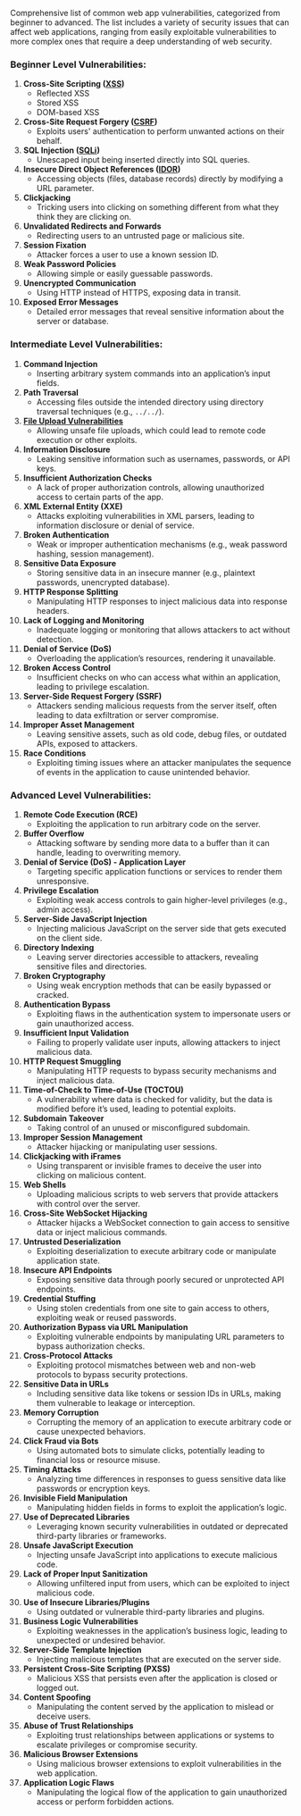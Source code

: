 Comprehensive list of common web app vulnerabilities, categorized from beginner to advanced. The list includes a variety of security issues that can affect web applications, ranging from easily exploitable vulnerabilities to more complex ones that require a deep understanding of web security.

### Beginner Level Vulnerabilities:

1. **Cross-Site Scripting ([XSS](https://github.com/iamprim0rdial/Bug-Hunting-Resource/blob/main/webapp-vulnerability-explain.md#17cross-site-scripting-xss))**
    - Reflected XSS
    - Stored XSS
    - DOM-based XSS
2. **Cross-Site Request Forgery ([CSRF](https://github.com/iamprim0rdial/Bug-Hunting-Resource/blob/main/webapp-vulnerability-explain.md#3-cross-site-request-forgery-csrf))**
    - Exploits users' authentication to perform unwanted actions on their behalf.
3. **SQL Injection ([SQLi](https://github.com/iamprim0rdial/Bug-Hunting-Resource/blob/main/webapp-vulnerability-explain.md#13-sql-injection))**
    - Unescaped input being inserted directly into SQL queries.
4. **Insecure Direct Object References ([IDOR](https://github.com/iamprim0rdial/Bug-Hunting-Resource/blob/main/webapp-vulnerability-explain.md#6-insecure-direct-object-reference-idor))**
    - Accessing objects (files, database records) directly by modifying a URL parameter.
5. **Clickjacking**
    - Tricking users into clicking on something different from what they think they are clicking on.
6. **Unvalidated Redirects and Forwards**
    - Redirecting users to an untrusted page or malicious site.
7. **Session Fixation**
    - Attacker forces a user to use a known session ID.
8. **Weak Password Policies**
    - Allowing simple or easily guessable passwords.
9. **Unencrypted Communication**
    - Using HTTP instead of HTTPS, exposing data in transit.
10. **Exposed Error Messages**
    - Detailed error messages that reveal sensitive information about the server or database.

### Intermediate Level Vulnerabilities:

1. **Command Injection**
    - Inserting arbitrary system commands into an application’s input fields.
2. **Path Traversal**
    - Accessing files outside the intended directory using directory traversal techniques (e.g., `../../`).
3. **[File Upload Vulnerabilities](https://github.com/iamprim0rdial/Bug-Hunting-Resource/blob/main/webapp-vulnerability-explain.md#4-arbitrary-file-upload)**
    - Allowing unsafe file uploads, which could lead to remote code execution or other exploits.
4. **Information Disclosure**
    - Leaking sensitive information such as usernames, passwords, or API keys.
5. **Insufficient Authorization Checks**
    - A lack of proper authorization controls, allowing unauthorized access to certain parts of the app.
6. **XML External Entity (XXE)**
    - Attacks exploiting vulnerabilities in XML parsers, leading to information disclosure or denial of service.
7. **Broken Authentication**
    - Weak or improper authentication mechanisms (e.g., weak password hashing, session management).
8. **Sensitive Data Exposure**
    - Storing sensitive data in an insecure manner (e.g., plaintext passwords, unencrypted database).
9. **HTTP Response Splitting**
    - Manipulating HTTP responses to inject malicious data into response headers.
10. **Lack of Logging and Monitoring**
    - Inadequate logging or monitoring that allows attackers to act without detection.
11. **Denial of Service (DoS)**
    - Overloading the application’s resources, rendering it unavailable.
12. **Broken Access Control**
    - Insufficient checks on who can access what within an application, leading to privilege escalation.
13. **Server-Side Request Forgery (SSRF)**
    - Attackers sending malicious requests from the server itself, often leading to data exfiltration or server compromise.
14. **Improper Asset Management**
    - Leaving sensitive assets, such as old code, debug files, or outdated APIs, exposed to attackers.
15. **Race Conditions**
    - Exploiting timing issues where an attacker manipulates the sequence of events in the application to cause unintended behavior.

### Advanced Level Vulnerabilities:

1. **Remote Code Execution (RCE)**
    - Exploiting the application to run arbitrary code on the server.
2. **Buffer Overflow**
    - Attacking software by sending more data to a buffer than it can handle, leading to overwriting memory.
3. **Denial of Service (DoS) - Application Layer**
    - Targeting specific application functions or services to render them unresponsive.
4. **Privilege Escalation**
    - Exploiting weak access controls to gain higher-level privileges (e.g., admin access).
5. **Server-Side JavaScript Injection**
    - Injecting malicious JavaScript on the server side that gets executed on the client side.
6. **Directory Indexing**
    - Leaving server directories accessible to attackers, revealing sensitive files and directories.
7. **Broken Cryptography**
    - Using weak encryption methods that can be easily bypassed or cracked.
8. **Authentication Bypass**
    - Exploiting flaws in the authentication system to impersonate users or gain unauthorized access.
9. **Insufficient Input Validation**
    - Failing to properly validate user inputs, allowing attackers to inject malicious data.
10. **HTTP Request Smuggling**
    - Manipulating HTTP requests to bypass security mechanisms and inject malicious data.
11. **Time-of-Check to Time-of-Use (TOCTOU)**
    - A vulnerability where data is checked for validity, but the data is modified before it’s used, leading to potential exploits.
12. **Subdomain Takeover**
    - Taking control of an unused or misconfigured subdomain.
13. **Improper Session Management**
    - Attacker hijacking or manipulating user sessions.
14. **Clickjacking with iFrames**
    - Using transparent or invisible frames to deceive the user into clicking on malicious content.
15. **Web Shells**
    - Uploading malicious scripts to web servers that provide attackers with control over the server.
16. **Cross-Site WebSocket Hijacking**
    - Attacker hijacks a WebSocket connection to gain access to sensitive data or inject malicious commands.
17. **Untrusted Deserialization**
    - Exploiting deserialization to execute arbitrary code or manipulate application state.
18. **Insecure API Endpoints**
    - Exposing sensitive data through poorly secured or unprotected API endpoints.
19. **Credential Stuffing**
    - Using stolen credentials from one site to gain access to others, exploiting weak or reused passwords.
20. **Authorization Bypass via URL Manipulation**
    - Exploiting vulnerable endpoints by manipulating URL parameters to bypass authorization checks.
21. **Cross-Protocol Attacks**
    - Exploiting protocol mismatches between web and non-web protocols to bypass security protections.
22. **Sensitive Data in URLs**
    - Including sensitive data like tokens or session IDs in URLs, making them vulnerable to leakage or interception.
23. **Memory Corruption**
    - Corrupting the memory of an application to execute arbitrary code or cause unexpected behaviors.
24. **Click Fraud via Bots**
    - Using automated bots to simulate clicks, potentially leading to financial loss or resource misuse.
25. **Timing Attacks**
    - Analyzing time differences in responses to guess sensitive data like passwords or encryption keys.
26. **Invisible Field Manipulation**
    - Manipulating hidden fields in forms to exploit the application’s logic.
27. **Use of Deprecated Libraries**
    - Leveraging known security vulnerabilities in outdated or deprecated third-party libraries or frameworks.
28. **Unsafe JavaScript Execution**
    - Injecting unsafe JavaScript into applications to execute malicious code.
29. **Lack of Proper Input Sanitization**
    - Allowing unfiltered input from users, which can be exploited to inject malicious code.
30. **Use of Insecure Libraries/Plugins**
    - Using outdated or vulnerable third-party libraries and plugins.
31. **Business Logic Vulnerabilities**
    - Exploiting weaknesses in the application’s business logic, leading to unexpected or undesired behavior.
32. **Server-Side Template Injection**
    - Injecting malicious templates that are executed on the server side.
33. **Persistent Cross-Site Scripting (PXSS)**
    - Malicious XSS that persists even after the application is closed or logged out.
34. **Content Spoofing**
    - Manipulating the content served by the application to mislead or deceive users.
35. **Abuse of Trust Relationships**
    - Exploiting trust relationships between applications or systems to escalate privileges or compromise security.
36. **Malicious Browser Extensions**
    - Using malicious browser extensions to exploit vulnerabilities in the web application.
37. **Application Logic Flaws**
    - Manipulating the logical flow of the application to gain unauthorized access or perform forbidden actions.
